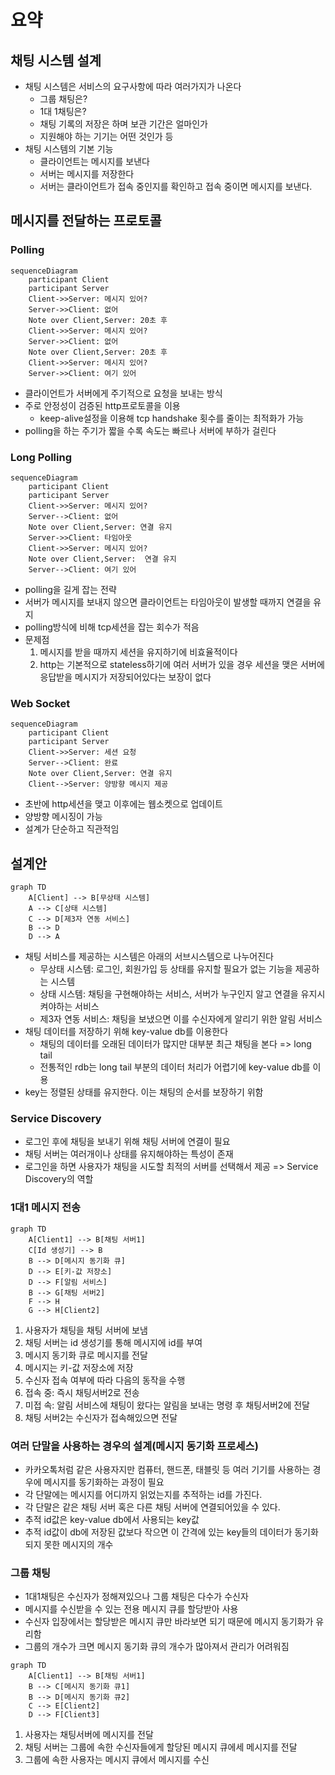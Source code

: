 # 요약

## 채팅 시스템 설계

- 채팅 시스템은 서비스의 요구사항에 따라 여러가지가 나온다
  - 그룹 채팅은?
  - 1대 1채팅은?
  - 채팅 기록의 저장은 하며 보관 기간은 얼마인가
  - 지원해야 하는 기기는 어떤 것인가 등
- 채팅 시스템의 기본 기능
  - 클라이언트는 메시지를 보낸다
  - 서버는 메시지를 저장한다
  - 서버는 클라이언트가 접속 중인지를 확인하고 접속 중이면 메시지를 보낸다.

## 메시지를 전달하는 프로토콜

### Polling

```mermaid
sequenceDiagram
    participant Client
    participant Server
    Client->>Server: 메시지 있어?
    Server->>Client: 없어
    Note over Client,Server: 20초 후
    Client->>Server: 메시지 있어?
    Server->>Client: 없어
    Note over Client,Server: 20초 후
    Client->>Server: 메시지 있어?
    Server->>Client: 여기 있어
```

- 클라이언트가 서버에게 주기적으로 요청을 보내는 방식
- 주로 안정성이 검증된 http프로토콜을 이용
  - keep-alive설정을 이용해 tcp handshake 횟수를 줄이는 최적화가 가능
- polling을 하는 주기가 짧을 수록 속도는 빠르나 서버에 부하가 걸린다

### Long Polling

```mermaid
sequenceDiagram
    participant Client
    participant Server
    Client->>Server: 메시지 있어?
    Server-->Client: 없어
    Note over Client,Server: 연결 유지
    Server->>Client: 타임아웃
    Client->>Server: 메시지 있어?
    Note over Client,Server:  연결 유지
    Server-->Client: 여기 있어
```

- polling을 길게 잡는 전략
- 서버가 메시지를 보내지 않으면 클라이언트는 타임아웃이 발생할 때까지 연결을 유지
- polling방식에 비해 tcp세션을 잡는 회수가 적음
- 문제점
  1. 메시지를 받을 때까지 세션을 유지하기에 비효율적이다
  2. http는 기본적으로 stateless하기에 여러 서버가 있을 경우 세션을 맺은 서버에 응답받을 메시지가 저장되어있다는 보장이 없다

### Web Socket

```mermaid
sequenceDiagram
    participant Client
    participant Server
    Client->>Server: 세션 요청
    Server-->Client: 완료
    Note over Client,Server: 연결 유지
    Client-->Server: 양방향 메시지 제공
```

- 초반에 http세션을 맺고 이후에는 웹소켓으로 업데이트
- 양방향 메시징이 가능
- 설계가 단순하고 직관적임

## 설계안

```mermaid
graph TD
    A[Client] --> B[무상태 시스템]
    A --> C[상태 시스템]
    C --> D[제3자 연동 서비스]
    B --> D
    D --> A 
```

- 채팅 서비스를 제공하는 시스템은 아래의 서브시스템으로 나누어진다
  - 무상태 시스템: 로그인, 회원가입 등 상태를 유지할 필요가 없는 기능을 제공하는 시스템
  - 상태 시스템: 채팅을 구현해야하는 서비스, 서버가 누구인지 알고 연결을 유지시켜야하는 서비스
  - 제3자 연동 서비스: 채팅을 보냈으면 이를 수신자에게 알리기 위한 알림 서비스
- 채팅 데이터를 저장하기 위해 key-value db를 이용한다
  - 채팅의 데이터를 오래된 데이터가 많지만 대부분 최근 채팅을 본다 => long tail
  - 전통적인 rdb는 long tail 부분의 데이터 처리가 어렵기에 key-value db를 이용
- key는 정렬된 상태를 유지한다. 이는 채팅의 순서를 보장하기 위함


### Service Discovery


- 로그인 후에 채팅을 보내기 위해 채팅 서버에 연결이 필요
- 채팅 서버는 여러개이나 상태를 유지해야하는 특성이 존재
- 로그인을 하면 사용자가 채팅을 시도할 최적의 서버를 선택해서 제공 => Service Discovery의 역할


### 1대1 메시지 전송

```mermaid
graph TD
    A[Client1] --> B[채팅 서버1]
    C[Id 생성기] --> B
    B --> D[메시지 동기화 큐]
    D --> E[키-값 저장소]
    D --> F[알림 서비스]
    B --> G[채팅 서버2]
    F --> H
    G --> H[Client2]
```

1. 사용자가 채팅을 채팅 서버에 보냄
2. 채팅 서버는 id 생성기를 통해 메시지에 id를 부여
3. 메시지 동기화 큐로 메시지를 전달
4. 메시지는 키-값 저장소에 저장
5. 수신자 접속 여부에 따라 다음의 동작을 수행
6. 접속 중: 즉시 채팅서버2로 전송
7. 미접 속: 알림 서비스에 채팅이 왔다는 알림을 보내는 명령 후 채팅서버2에 전달
8. 채팅 서버2는 수신자가 접속해있으면 전달

### 여러 단말을 사용하는 경우의 설계(메시지 동기화 프로세스)

- 카카오톡처럼 같은 사용자지만 컴퓨터, 핸드폰, 태블릿 등 여러 기기를 사용하는 경우에 메시지를 동기화하는 과정이 필요
- 각 단말에는 메시지를 어디까지 읽었는지를 추적하는 id를 가진다.
- 각 단말은 같은 채팅 서버 혹은 다른 채팅 서버에 연결되어있을 수 있다.
- 추적 id값은 key-value db에서 사용되는 key값
- 추적 id값이 db에 저장된 값보다 작으면 이 간격에 있는 key들의 데이터가 동기화되지 못한 메시지의 개수

### 그룹 채팅

- 1대1채팅은 수신자가 정해져있으나 그룹 채팅은 다수가 수신자
- 메시지를 수신받을 수 있는 전용 메시지 큐를 할당받아 사용
- 수신자 입장에서는 할당받은 메시지 큐만 바라보면 되기 때문에 메시지 동기화가 유리함
- 그룹의 개수가 크면 메시지 동기화 큐의 개수가 많아져서 관리가 어려워짐

```mermaid
graph TD
    A[Client1] --> B[채팅 서버1]
    B --> C[메시지 동기화 큐1]
    B --> D[메시지 동기화 큐2]
    C --> E[Client2]
    D --> F[Client3]
```

1. 사용자는 채팅서버에 메시지를 전달
2. 채팅 서버는 그룹에 속한 수신자들에게 할당된 메시지 큐에세 메시지를 전달
3. 그룹에 속한 사용자는 메시지 큐에서 메시지를 수신

